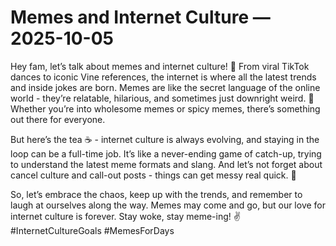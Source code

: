 # Memes and Internet Culture — 2025-10-05

Hey fam, let’s talk about memes and internet culture! 🌟 From viral TikTok dances to iconic Vine references, the internet is where all the latest trends and inside jokes are born. Memes are like the secret language of the online world - they’re relatable, hilarious, and sometimes just downright weird. 🤪 Whether you’re into wholesome memes or spicy memes, there’s something out there for everyone.

But here’s the tea ☕️ - internet culture is always evolving, and staying in the loop can be a full-time job. It’s like a never-ending game of catch-up, trying to understand the latest meme formats and slang. And let’s not forget about cancel culture and call-out posts - things can get messy real quick. 🙈

So, let’s embrace the chaos, keep up with the trends, and remember to laugh at ourselves along the way. Memes may come and go, but our love for internet culture is forever. Stay woke, stay meme-ing! ✌️ #InternetCultureGoals #MemesForDays
